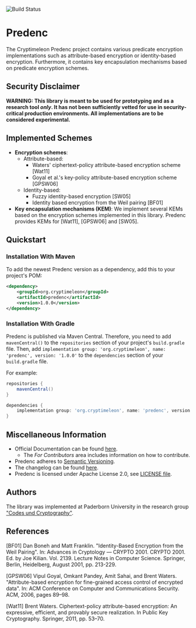 ![Build Status](https://github.com/upbcuk/upb.crypto.craco/workflows/Java%20CI/badge.svg)
# Predenc

The Cryptimeleon Predenc project contains various predicate encryption implementations such as attribute-based encryption or identity-based encryption.
Furthermore, it contains key encapsulation mechanisms based on predicate encryption schemes.

## Security Disclaimer
**WARNING: This library is meant to be used for prototyping and as a research tool *only*. It has not been sufficiently vetted for use in security-critical production environments. All implementations are to be considered experimental.**

## Implemented Schemes

* **Encryption schemes**:
    * Attribute-based:
        * Waters' ciphertext-policy attribute-based encryption scheme [Wat11]
        * Goyal et al.'s key-policy attribute-based encryption scheme [GPSW06]
    * Identity-based:
        * Fuzzy identity-based encryption [SW05]
        * Identity based encryption from the Weil pairing [BF01]
* **Key encapsulation mechanisms (KEM)**: We implement several KEMs based on the encryption schemes implemented in this library. Predenc provides KEMs for [Wat11], [GPSW06] and [SW05].

## Quickstart

### Installation With Maven
To add the newest Predenc version as a dependency, add this to your project's POM:

```xml
<dependency>
    <groupId>org.cryptimeleon</groupId>
    <artifactId>predenc</artifactId>
    <version>1.0.0</version>
</dependency>
```

### Installation With Gradle

Predenc is published via Maven Central.
Therefore, you need to add `mavenCentral()` to the `repositories` section of your project's `build.gradle` file.
Then, add `implementation group: 'org.cryptimeleon', name: 'predenc', version: '1.0.0'` to the `dependencies` section of your `build.gradle` file.

For example:

```groovy
repositories {
    mavenCentral()
}

dependencies {
    implementation group: 'org.cryptimeleon', name: 'predenc', version: '1.0.0'
}
```

## Miscellaneous Information

- Official Documentation can be found [here](https://cryptimeleon.github.io/).
    - The *For Contributors* area includes information on how to contribute.
- Predenc adheres to [Semantic Versioning](https://semver.org/spec/v2.0.0.html).
- The changelog can be found [here](CHANGELOG.md).
- Predenc is licensed under Apache License 2.0, see [LICENSE file](LICENSE).

## Authors
The library was implemented at Paderborn University in the research group ["Codes und Cryptography"](https://cs.uni-paderborn.de/en/cuk/).

## References

[BF01] Dan Boneh and Matt Franklin. "Identity-Based Encryption from the Weil Pairing". In: Advances in Cryptology — CRYPTO 2001. CRYPTO 2001. Ed. by Joe Kilian. Vol. 2139. Lecture Notes in Computer Science.  Springer, Berlin, Heidelberg, August 2001, pp. 213-229.

[GPSW06] Vipul Goyal, Omkant Pandey, Amit Sahai, and Brent Waters. "Attribute-based encryption for fine-grained access control of encrypted data". In: ACM Conference on Computer and Communications Security. ACM, 2006, pages 89–98.

[Wat11] Brent Waters. Ciphertext-policy attribute-based encryption: An
expressive, efficient, and provably secure realization. In Public Key
Cryptography. Springer, 2011, pp. 53–70.


